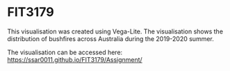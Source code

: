 # FIT3179

This visualisation was created using Vega-Lite. The visualisation shows the distribution of bushfires across Australia during the 2019-2020 summer. 

The visualisation can be accessed here: https://ssar0011.github.io/FIT3179/Assignment/
